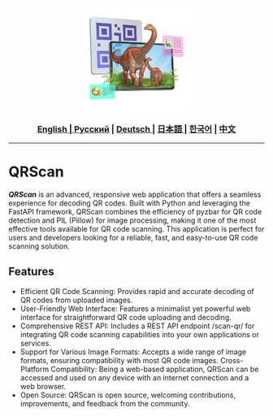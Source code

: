 <div align="center">
  <img src="https://github.com/Solrikk/QRScan/blob/main/assets/pictures/props-ar-app-and-digital-innovation-1.png" width="40%"/>
</div>

<div align="center">
  <h3> <a href="https://github.com/Solrikk/QRScan/blob/main/README.md"> English | <a href="https://github.com/Solrikk/QRScan/blob/main/README_RU.md">Русский</a> | <a href="https://github.com/Solrikk/QRScan/blob/main/README_GE.md"> Deutsch </a> | <a href="https://github.com/Solrikk/QRScan/blob/main/README_JP.md"> 日本語 </a> | <a href="README_KR.md">한국어</a> | <a href="README_CN.md">中文</a> </h3>
</div>

-----------------

# QRScan

**_QRScan_** is an advanced, responsive web application that offers a seamless experience for decoding QR codes. Built with Python and leveraging the FastAPI framework, QRScan combines the efficiency of pyzbar for QR code detection and PIL (Pillow) for image processing, making it one of the most effective tools available for QR code scanning. This application is perfect for users and developers looking for a reliable, fast, and easy-to-use QR code scanning solution.


## Features
- Efficient QR Code Scanning: Provides rapid and accurate decoding of QR codes from uploaded images.
- User-Friendly Web Interface: Features a minimalist yet powerful web interface for straightforward QR code uploading and decoding.
- Comprehensive REST API: Includes a REST API endpoint /scan-qr/ for integrating QR code scanning capabilities into your own applications or services.
- Support for Various Image Formats: Accepts a wide range of image formats, ensuring compatibility with most QR code images.
 Cross-Platform Compatibility: Being a web-based application, QRScan can be accessed and used on any device with an internet connection and a web browser.
- Open Source: QRScan is open source, welcoming contributions, improvements, and feedback from the community.
